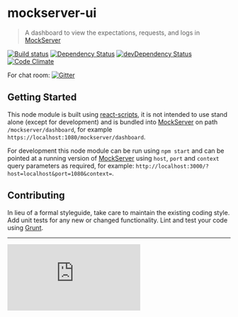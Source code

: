 # mockserver-ui 

> A dashboard to view the expectations, requests, and logs in [MockServer](http://mock-server.com/)

[![Build status](https://badge.buildkite.com/a1d7b386b768855f167d5104bc4e71cd6176e84af4faf09024.svg?style=square&theme=slack)](https://buildkite.com/mockserver/mockserver-ui) [![Dependency Status](https://david-dm.org/jamesdbloom/mockserver-ui.png)](https://david-dm.org/jamesdbloom/mockserver-ui) [![devDependency Status](https://david-dm.org/jamesdbloom/mockserver-ui/dev-status.png)](https://david-dm.org/jamesdbloom/mockserver-ui#info=devDependencies) [![Code Climate](http://codeclimate.com/github/jamesdbloom/mockserver-ui.png)](https://codeclimate.com/github/jamesdbloom/mockserver-ui) 

For chat room: [![Gitter](https://badges.gitter.im/Join%20Chat.svg)](https://gitter.im/jamesdbloom/mockserver?utm_source=badge&utm_medium=badge&utm_campaign=pr-badge&utm_content=badge)


## Getting Started
This node module is built using [react-scripts](https://www.npmjs.com/package/react-scripts), it is not intended to use stand alone (except for development) and is bundled into [MockServer](http://mock-server.com/) on path `/mockserver/dashboard`, for example `https://localhost:1080/mockserver/dashboard`.

For development this node module can be run using `npm start` and can be pointed at a running version of [MockServer](http://mock-server.com/) using `host`, `port` and `context` query parameters as required, for example: `http://localhost:3000/?host=localhost&port=1080&context=`. 

## Contributing
In lieu of a formal styleguide, take care to maintain the existing coding style. Add unit tests for any new or changed functionality. Lint and test your code using [Grunt](http://gruntjs.com/).

---

[![Analytics](https://ga-beacon.appspot.com/UA-32687194-4/mockserver-ui/README.md)](https://github.com/igrigorik/ga-beacon)
